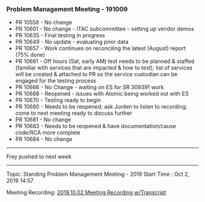 ### Problem Management Meeting - 191009

* PR 10558 - No change
* PR 10601 - No change - ITAC subcommittee - setting up vendor demos
* PR 10635 - Final testing in progress
* PR 10649 - No update - evaluating prior data
* PR 10657 - Work continues on reconciling the latest (August) report (75% done)
* PR 10661 - Off hours (Sat, early AM) test needs to be planned & staffed (familiar with services that are impacted & how to test); list of services will be created & attached to PR so the service custodian can be engaged for the testing process
* PR 10666 - No Change - waiting on ES for SR 309391 work
* PR 10668 - Reopened - issues with Atomic being worked out with ES
* PR 10670 - Testing ready to begin
* PR 10680 - Needs to be reopened; ask Jurden to listen to recording; come to next meeting ready to discuss further
* PR 10681 - No change
* PR 10683 - Needs to be reopened & have documentation/cause code/RCA more complete
* PR 10684 - No change
---- 
Frey pushed to next week  

---- 
Topic: Standing Problem Management Meeting - 2019
Start Time : Oct 2, 2019 14:57

Meeting Recording:
[2019.10.02 Meeting Recording w/Transcript][1]



[1]:	https://shsu.zoom.us/recording/share/nrPrVtC3rHoBr_ErUXRg-9Ax90YOPGVoszTkZQ4Ec2uwIumekTziMw